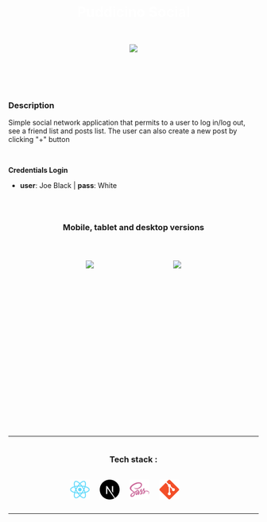 <body>
<div style="display: flex; align-items: center; justify-content: center; flex-direction: column;">
      
<div style="display: flex; gap: 10px;  flex-direction: column; align-items: center; justify-content: center;">
  <h1  align="center" style="color: white;"> Puddicino Social
  <p align="center"><img src="https://i.postimg.cc/v83QFtjr/puddilogo.jpg" style="width: 150px; padding: 20px;"></p></h1>  
</div> 

<div>
  <h3 align="left">Description</h3>
    <p  align="left"> Simple social network application that permits to a user to log in/log out, see a friend list and posts list. The user can also create a new post by clicking "+" button  </p>
   <br>
    <p><b>Credentials Login</b></p>
    <ul>
    <li><b>user</b>: Joe Black | <b>pass</b>: White</li>
    </ul>
</div>          
<hr>

<div>
    <h3 align="left">Mobile, tablet and desktop versions</h3>
  <div style="display: flex; gap: 5rem;  flex-direction: row;
        align-items: center; justify-content: center;">
   <img src='https://i.postimg.cc/0yrKV6L9/mobile-2.png' style="height: 300px; padding: 20px; margin: 20px;" /> 
   <img src='https://i.postimg.cc/ZKCQZHN3/mobile-1.png' style="height: 300px; padding: 20px; margin: 20px;" /> 
  </div>
</div>      
</div> 
      
<hr>
      
<div style="display: flex; flex-direction: column;  align-items: center;">
<h3>Tech stack</span> :</h3>
<ul style="display: flex; flex-direction: row; gap:20px; align-items: center; justify-content: flex-start;">
<img  style='width: 40px;' src="https://raw.githubusercontent.com/devicons/devicon/master/icons/react/react-original.svg" alt="">
<img  style='width: 40px;' src="https://raw.githubusercontent.com/devicons/devicon/master/icons/nextjs/nextjs-original.svg" alt="">
<img  style='width: 40px;' src="https://raw.githubusercontent.com/devicons/devicon/master/icons/sass/sass-original.svg" alt="">
<img  style='width: 40px;' src="https://raw.githubusercontent.com/devicons/devicon/master/icons/git/git-original.svg" alt="">
<img  style='width: 40px;' src="https://avatars.githubusercontent.com/u/6078720?s=200&v=4" alt="">
</ul>
</div>
<hr>

</body>
